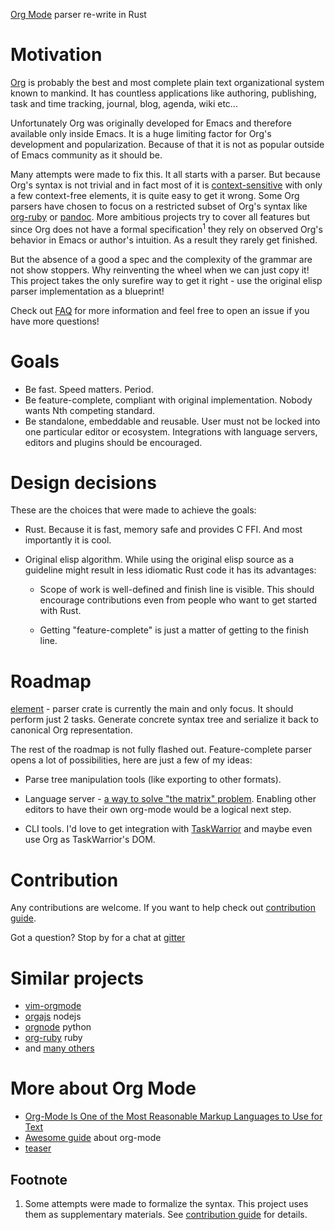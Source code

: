 [Org Mode](https://orgmode.org/) parser re-write in Rust


# Motivation

[Org](https://orgmode.org/) is probably the best and most complete plain text
organizational system known to mankind. It has countless applications like
authoring, publishing, task and time tracking, journal, blog, agenda, wiki
etc...

Unfortunately Org was originally developed for Emacs and therefore
available only inside Emacs. It is a huge limiting factor for Org's development
and popularization. Because of that it is not as popular outside of Emacs
community as it should be.

Many attempts were made to fix this. It all starts with a parser.
But because Org's syntax is not trivial and in fact most of it is
[context-sensitive](https://en.wikipedia.org/wiki/Chomsky_hierarchy#Type-1_grammars)
with only a few context-free elements, it is quite easy to get it wrong. 
Some Org parsers have chosen to focus on a restricted subset of Org's syntax like
[org-ruby](https://github.com/wallyqs/org-ruby) or [pandoc](https://pandoc.org/).
More ambitious projects try to cover all features but since Org does not have a
formal specification<sup>1</sup> they rely on observed Org's behavior in Emacs
or author's intuition.  As a result they rarely get finished.

But the absence of a good a spec and the complexity of the grammar are not show
stoppers. Why reinventing the wheel when we can just copy it!  This project
takes the only surefire way to get it right - use the original elisp parser
implementation as a blueprint!


Check out [FAQ](https://github.com/org-rs/org-rs/wiki/FAQ) for more information 
and feel free to open an issue if you have more questions!

# Goals

- Be fast. Speed matters. Period.
- Be feature-complete, compliant with original implementation. Nobody wants Nth competing standard.
- Be standalone, embeddable and reusable. User must not be locked into 
one particular editor or ecosystem. Integrations with language servers,
 editors and plugins should be encouraged.


# Design decisions

These are the choices that were made to achieve the goals:

- Rust. Because it is fast, memory safe and provides C FFI. And most importantly it is cool.

- Original elisp algorithm. While using the original elisp source as a guideline
  might result in less idiomatic Rust code it has its advantages:

  - Scope of work is well-defined and finish line is visible. This should encourage
    contributions even from people who want to get started with Rust.

  - Getting "feature-complete" is just a matter of getting to the finish line.


# Roadmap

[element](rust/element) - parser crate is currently the main and only focus.
It should perform just 2 tasks. Generate concrete syntax tree and serialize it
back to canonical Org representation.

The rest of the roadmap is not fully flashed out. Feature-complete parser opens 
a lot of possibilities, here are just a few of my ideas:

- Parse tree manipulation tools (like exporting to other formats).
- Language server - [a way to solve "the matrix" problem](https://langserver.org/).
  Enabling other editors to have their own org-mode would be a logical next step.

- CLI tools. I'd love to get integration with
  [TaskWarrior](https://github.com/GothenburgBitFactory/taskwarrior)
  and maybe even use Org as TaskWarrior's DOM.


# Contribution

Any contributions are welcome. If you want to help check out
[contribution guide](doc/CONTRIBUTING.org).

Got a question? Stop by for a chat at [gitter](https://gitter.im/org-rs/community)

# Similar projects

- [vim-orgmode](https://github.com/jceb/vim-orgmode)
- [orgajs](https://github.com/xiaoxinghu/orgajs) nodejs
- [orgnode](http://members.optusnet.com.au/~charles57/GTD/orgnode.html) python
- [org-ruby](https://github.com/wallyqs/org-ruby) ruby
- and [many others](https://orgmode.org/worg/org-tools/index.html)


# More about Org Mode


- [Org-Mode Is One of the Most Reasonable Markup Languages to Use for Text](https://karl-voit.at/2017/09/23/orgmode-as-markup-only/)
- [Awesome guide](http://doc.norang.ca/org-mode.html) about org-mode
- [teaser](https://github.com/novoid/org-mode-workshop/blob/master/featureshow/org-mode-teaser.org)



## Footnote

1. Some attempts were made to formalize the syntax. This project uses them as supplementary materials.
See [contribution guide](doc/CONTRIBUTING.org) for details.

